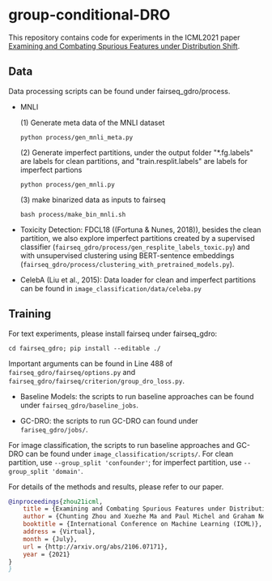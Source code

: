 # group-conditional-DRO

This repository contains code for experiments in the ICML2021 paper [Examining and Combating Spurious Features under Distribution Shift](https://arxiv.org/abs/2106.07171).
## Data

Data processing scripts can be found under fairseq_gdro/process.
- MNLI

   (1) Generate meta data of the MNLI dataset

   ``python process/gen_mnli_meta.py``

   (2) Generate imperfect partitions, under the output folder "*.fg.labels" are labels for clean partitions, and "train.resplit.labels" are labels for imperfect partions

   ``python process/gen_mnli.py``
 
   (3) make binarized data as inputs to fairseq

   ``bash process/make_bin_mnli.sh``

- Toxicity Detection: FDCL18 ((Fortuna & Nunes, 2018)), besides the clean partition,
we also explore imperfect partitions created by a supervised classifier (`fairseq_gdro/process/gen_resplite_labels_toxic.py`) 
and with unsupervised clustering using BERT-sentence embeddings (`fairseq_gdro/process/clustering_with_pretrained_models.py`).

  

- CelebA (Liu et al., 2015):
    Data loader for clean and imperfect partitions can be found in `image_classification/data/celeba.py`
    
    
## Training
For text experiments, please install fairseq under fairseq_gdro:

``cd fairseq_gdro; pip install --editable ./``

Important arguments can be found in Line 488 of `fairseq_gdro/fairseq/options.py` and `fairseq_gdro/fairseq/criterion/group_dro_loss.py`.

- Baseline Models: the scripts to run baseline approaches can be found under `fairseq_gdro/baseline_jobs`.

- GC-DRO: the scripts to run GC-DRO can found under `fariseq_gdro/jobs/`.

For image classification, the scripts to run baseline approaches and GC-DRO can be found under `image_classification/scripts/`.
For clean partition, use `--group_split 'confounder'`; for imperfect partition, use `--group_split 'domain'`.

For details of the methods and results, please refer to our paper. 

```bibtex
@inproceedings{zhou21icml,
    title = {Examining and Combating Spurious Features under Distribution Shift},
    author = {Chunting Zhou and Xuezhe Ma and Paul Michel and Graham Neubig},
    booktitle = {International Conference on Machine Learning (ICML)},
    address = {Virtual},
    month = {July},
    url = {http://arxiv.org/abs/2106.07171},
    year = {2021}
}
}